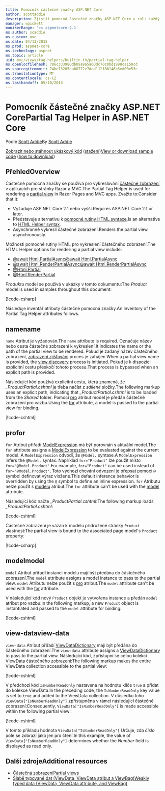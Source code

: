 ```yaml
---
title: Pomocník částečné značky ASP.NET Core
author: scottaddie
description: Zjistit pomocná částečné značky ASP.NET Core a roli každý z jeho atributy hrát v vykreslení částečného zobrazení.
manager: wpickett
monikerRange: '>= aspnetcore-2.1'
ms.author: scaddie
ms.custom: mvc
ms.date: 04/13/2018
ms.prod: aspnet-core
ms.technology: aspnet
ms.topic: article
uid: mvc/views/tag-helpers/builtin-th/partial-tag-helper
ms.openlocfilehash: 786c333980db89a9a5a60dc70c0bd1998ca159cd
ms.sourcegitcommit: 74be78285ea88772e7dad112f80146b6ed00e53e
ms.translationtype: MT
ms.contentlocale: cs-CZ
ms.lasthandoff: 05/10/2018
---
```

# <a name="partial-tag-helper-in-aspnet-core"></a><span data-ttu-id="aa2fc-103">Pomocník částečné značky ASP.NET Core</span><span class="sxs-lookup"><span data-stu-id="aa2fc-103">Partial Tag Helper in ASP.NET Core</span></span>

<span data-ttu-id="aa2fc-104">Podle [Scott Addie](https://github.com/scottaddie)</span><span class="sxs-lookup"><span data-stu-id="aa2fc-104">By [Scott Addie](https://github.com/scottaddie)</span></span>

<span data-ttu-id="aa2fc-105">[Zobrazit nebo stáhnout ukázkový kód](https://github.com/aspnet/Docs/tree/master/aspnetcore/mvc/views/tag-helpers/built-in/samples) ([stažení](xref:tutorials/index#how-to-download-a-sample))</span><span class="sxs-lookup"><span data-stu-id="aa2fc-105">[View or download sample code](https://github.com/aspnet/Docs/tree/master/aspnetcore/mvc/views/tag-helpers/built-in/samples) ([how to download](xref:tutorials/index#how-to-download-a-sample))</span></span>

## <a name="overview"></a><span data-ttu-id="aa2fc-106">Přehled</span><span class="sxs-lookup"><span data-stu-id="aa2fc-106">Overview</span></span>

<span data-ttu-id="aa2fc-107">Částečné pomocná značky se používá pro vykreslování [částečné zobrazení](xref:mvc/views/partial) v aplikacích pro stránky Razor a MVC.</span><span class="sxs-lookup"><span data-stu-id="aa2fc-107">The Partial Tag Helper is used for rendering a [partial view](xref:mvc/views/partial) in Razor Pages and MVC apps.</span></span> <span data-ttu-id="aa2fc-108">Zvažte to:</span><span class="sxs-lookup"><span data-stu-id="aa2fc-108">Consider that it:</span></span>

* <span data-ttu-id="aa2fc-109">Vyžaduje ASP.NET Core 2.1 nebo vyšší.</span><span class="sxs-lookup"><span data-stu-id="aa2fc-109">Requires ASP.NET Core 2.1 or later.</span></span>
* <span data-ttu-id="aa2fc-110">Představuje alternativu k [pomocné rutiny HTML syntaxe](xref:mvc/views/partial#referencing-a-partial-view).</span><span class="sxs-lookup"><span data-stu-id="aa2fc-110">Is an alternative to [HTML Helper syntax](xref:mvc/views/partial#referencing-a-partial-view).</span></span>
* <span data-ttu-id="aa2fc-111">Asynchronně vykreslí částečné zobrazení.</span><span class="sxs-lookup"><span data-stu-id="aa2fc-111">Renders the partial view asynchronously.</span></span>

<span data-ttu-id="aa2fc-112">Možnosti pomocné rutiny HTML pro vykreslení částečného zobrazení:</span><span class="sxs-lookup"><span data-stu-id="aa2fc-112">The HTML Helper options for rendering a partial view include:</span></span>

* [<span data-ttu-id="aa2fc-113">@await Html.PartialAsync</span><span class="sxs-lookup"><span data-stu-id="aa2fc-113">@await Html.PartialAsync</span></span>](/dotnet/api/microsoft.aspnetcore.mvc.rendering.htmlhelperpartialextensions.partialasync)
* [<span data-ttu-id="aa2fc-114">@await Html.RenderPartialAsync</span><span class="sxs-lookup"><span data-stu-id="aa2fc-114">@await Html.RenderPartialAsync</span></span>](/dotnet/api/microsoft.aspnetcore.mvc.rendering.htmlhelperpartialextensions.renderpartialasync)
* [@Html.Partial](/dotnet/api/microsoft.aspnetcore.mvc.rendering.htmlhelperpartialextensions.partial)
* [@Html.RenderPartial](/dotnet/api/microsoft.aspnetcore.mvc.rendering.htmlhelperpartialextensions.renderpartial)

<span data-ttu-id="aa2fc-115">*Produktu* model se používá v ukázky v tomto dokumentu:</span><span class="sxs-lookup"><span data-stu-id="aa2fc-115">The *Product* model is used in samples throughout this document:</span></span>

[!code-csharp[](samples/TagHelpersBuiltIn/Models/Product.cs)]

<span data-ttu-id="aa2fc-116">Následuje inventář atributy částečné pomocná značky.</span><span class="sxs-lookup"><span data-stu-id="aa2fc-116">An inventory of the Partial Tag Helper attributes follows.</span></span>

## <a name="name"></a><span data-ttu-id="aa2fc-117">name</span><span class="sxs-lookup"><span data-stu-id="aa2fc-117">name</span></span>

<span data-ttu-id="aa2fc-118">`name` Atribut je vyžadován.</span><span class="sxs-lookup"><span data-stu-id="aa2fc-118">The `name` attribute is required.</span></span> <span data-ttu-id="aa2fc-119">Označuje název nebo cesta částečné zobrazení k vykreslení.</span><span class="sxs-lookup"><span data-stu-id="aa2fc-119">It indicates the name or the path of the partial view to be rendered.</span></span> <span data-ttu-id="aa2fc-120">Pokud je zadaný název částečného zobrazení, [zobrazení zjišťování](xref:mvc/views/overview#view-discovery) proces je zahájen.</span><span class="sxs-lookup"><span data-stu-id="aa2fc-120">When a partial view name is provided, the [view discovery](xref:mvc/views/overview#view-discovery) process is initiated.</span></span> <span data-ttu-id="aa2fc-121">Pokud je k dispozici explicitní cestu přeskočí tohoto procesu.</span><span class="sxs-lookup"><span data-stu-id="aa2fc-121">That process is bypassed when an explicit path is provided.</span></span>

<span data-ttu-id="aa2fc-122">Následující kód používá explicitní cestu, která znamená, že *_ProductPartial.cshtml* je třeba načíst z *sdílené* složky.</span><span class="sxs-lookup"><span data-stu-id="aa2fc-122">The following markup uses an explicit path, indicating that *_ProductPartial.cshtml* is to be loaded from the *Shared* folder.</span></span> <span data-ttu-id="aa2fc-123">Pomocí [pro](#for) atribut model je předán částečné zobrazení pro vazbu.</span><span class="sxs-lookup"><span data-stu-id="aa2fc-123">Using the [for](#for) attribute, a model is passed to the partial view for binding.</span></span>

[!code-cshtml[](samples/TagHelpersBuiltIn/Pages/Product.cshtml?name=snippet_Name)]

## <a name="for"></a><span data-ttu-id="aa2fc-124">pro</span><span class="sxs-lookup"><span data-stu-id="aa2fc-124">for</span></span>

<span data-ttu-id="aa2fc-125">`for` Atribut přiřadí [ModelExpression](/dotnet/api/microsoft.aspnetcore.mvc.viewfeatures.modelexpression) má být porovnán s aktuální model.</span><span class="sxs-lookup"><span data-stu-id="aa2fc-125">The `for` attribute assigns a [ModelExpression](/dotnet/api/microsoft.aspnetcore.mvc.viewfeatures.modelexpression) to be evaluated against the current model.</span></span> <span data-ttu-id="aa2fc-126">A `ModelExpression` odvodí, že `@Model.` syntaxe.</span><span class="sxs-lookup"><span data-stu-id="aa2fc-126">A `ModelExpression` infers the `@Model.` syntax.</span></span> <span data-ttu-id="aa2fc-127">Například `for="Product"` lze použít místo `for="@Model.Product"`.</span><span class="sxs-lookup"><span data-stu-id="aa2fc-127">For example, `for="Product"` can be used instead of `for="@Model.Product"`.</span></span> <span data-ttu-id="aa2fc-128">Toto výchozí chování odvození je přepsat pomocí `@` symbol definovat výraz vložené.</span><span class="sxs-lookup"><span data-stu-id="aa2fc-128">This default inference behavior is overridden by using the `@` symbol to define an inline expression.</span></span> <span data-ttu-id="aa2fc-129">`for` Atributu nelze použít s [modelu](#model) atribut.</span><span class="sxs-lookup"><span data-stu-id="aa2fc-129">The `for` attribute can't be used with the [model](#model) attribute.</span></span>

<span data-ttu-id="aa2fc-130">Následující kód načte *_ProductPartial.cshtml*:</span><span class="sxs-lookup"><span data-stu-id="aa2fc-130">The following markup loads *_ProductPartial.cshtml*:</span></span>

[!code-cshtml[](samples/TagHelpersBuiltIn/Pages/Product.cshtml?name=snippet_For)]

<span data-ttu-id="aa2fc-131">Částečné zobrazení je vázán k modelu přidružené stránky `Product` vlastnost:</span><span class="sxs-lookup"><span data-stu-id="aa2fc-131">The partial view is bound to the associated page model's `Product` property:</span></span>

[!code-csharp[](samples/TagHelpersBuiltIn/Pages/Product.cshtml.cs?highlight=8)]

## <a name="model"></a><span data-ttu-id="aa2fc-132">model</span><span class="sxs-lookup"><span data-stu-id="aa2fc-132">model</span></span>

<span data-ttu-id="aa2fc-133">`model` Atribut přiřadí instanci modelu mají být předána do částečného zobrazení.</span><span class="sxs-lookup"><span data-stu-id="aa2fc-133">The `model` attribute assigns a model instance to pass to the partial view.</span></span> <span data-ttu-id="aa2fc-134">`model` Atributu nelze použít s [pro](#for) atribut.</span><span class="sxs-lookup"><span data-stu-id="aa2fc-134">The `model` attribute can't be used with the [for](#for) attribute.</span></span>

<span data-ttu-id="aa2fc-135">V následující kód nový `Product` objekt je vytvořena instance a předán `model` atribut pro vazbu:</span><span class="sxs-lookup"><span data-stu-id="aa2fc-135">In the following markup, a new `Product` object is instantiated and passed to the `model` attribute for binding:</span></span>

[!code-cshtml[](samples/TagHelpersBuiltIn/Pages/Product.cshtml?name=snippet_Model)]

## <a name="view-data"></a><span data-ttu-id="aa2fc-136">view-data</span><span class="sxs-lookup"><span data-stu-id="aa2fc-136">view-data</span></span>

<span data-ttu-id="aa2fc-137">`view-data` Atribut přiřadí [ViewDataDictionary](/dotnet/api/microsoft.aspnetcore.mvc.viewfeatures.viewdatadictionary) mají být předána do částečného zobrazení.</span><span class="sxs-lookup"><span data-stu-id="aa2fc-137">The `view-data` attribute assigns a [ViewDataDictionary](/dotnet/api/microsoft.aspnetcore.mvc.viewfeatures.viewdatadictionary) to pass to the partial view.</span></span> <span data-ttu-id="aa2fc-138">Následující kód, zpřístupní se celou kolekci ViewData částečného zobrazení:</span><span class="sxs-lookup"><span data-stu-id="aa2fc-138">The following markup makes the entire ViewData collection accessible to the partial view:</span></span>

[!code-cshtml[](samples/TagHelpersBuiltIn/Pages/Product.cshtml?name=snippet_ViewData&highlight=5-)]

<span data-ttu-id="aa2fc-139">V předchozí kód `IsNumberReadOnly` nastavena na hodnotu klíče `true` a přidat do kolekce ViewData.</span><span class="sxs-lookup"><span data-stu-id="aa2fc-139">In the preceding code, the `IsNumberReadOnly` key value is set to `true` and added to the ViewData collection.</span></span> <span data-ttu-id="aa2fc-140">V důsledku toho `ViewData["IsNumberReadOnly"]` zpřístupněna v rámci následující částečné zobrazení:</span><span class="sxs-lookup"><span data-stu-id="aa2fc-140">Consequently, `ViewData["IsNumberReadOnly"]` is made accessible within the following partial view:</span></span>

[!code-cshtml[](samples/TagHelpersBuiltIn/Pages/Shared/_ProductViewDataPartial.cshtml?highlight=5)]

<span data-ttu-id="aa2fc-141">V tomto příkladu hodnota `ViewData["IsNumberReadOnly"]` Určuje, zda *číslo* pole se zobrazí jako jen pro čtení.</span><span class="sxs-lookup"><span data-stu-id="aa2fc-141">In this example, the value of `ViewData["IsNumberReadOnly"]` determines whether the *Number* field is displayed as read only.</span></span>

## <a name="additional-resources"></a><span data-ttu-id="aa2fc-142">Další zdroje</span><span class="sxs-lookup"><span data-stu-id="aa2fc-142">Additional resources</span></span>

* [<span data-ttu-id="aa2fc-143">Částečná zobrazení</span><span class="sxs-lookup"><span data-stu-id="aa2fc-143">Partial views</span></span>](xref:mvc/views/partial)
* [<span data-ttu-id="aa2fc-144">Slabě typované dat (ViewData, ViewData atribut a ViewBag)</span><span class="sxs-lookup"><span data-stu-id="aa2fc-144">Weakly typed data (ViewData, ViewData attribute, and ViewBag)</span></span>](xref:mvc/views/overview#weakly-typed-data-viewdata-viewdata-attribute-and-viewbag)
